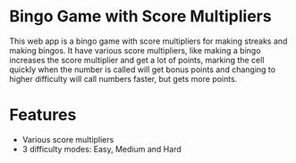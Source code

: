 # Bingo Game with Score Multipliers

This web app is a bingo game with score multipliers for making streaks and making bingos. It have various score multipliers, like making a bingo increases the score multiplier and get a lot of points, marking the cell quickly when the number is called will get bonus points and changing to higher difficulty will call numbers faster, but gets more points.

# Features 

- Various score multipliers
- 3 difficulty modes: Easy, Medium and Hard